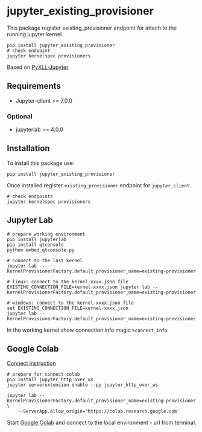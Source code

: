 # jupyter_existing_provisioner

This package register existing_provisioner endpoint for attach to the running jupyter kernel.

    pip install jupyter_existing_provisioner
    # check endpoint
    jupyter kernelspec provisioners

Based on [PyXLL-Jupyter](https://github.com/pyxll/pyxll-jupyter).

## Requirements

- Jupyter-client >= 7.0.0
  
### Optional

- jupyterlab >= 4.0.0

## Installation

To install this package use:

    pip install jupyter_existing_provisioner

Once installed register `existing_provisioner` endpoint for `jupyter_client`.

    # check endpoints
    jupyter kernelspec provisioners

## Jupyter Lab

    # prepare working environment
    pip install jupyterlab
    pip install qtconsole
    python embed_qtconsole.py

    # connect to the last kernel
    jupyter lab --KernelProvisionerFactory.default_provisioner_name=existing-provisioner
    
    # linux: connect to the kernel-xxxx.json file 
    EXISTING_CONNECTION_FILE=kernel-xxxx.json jupyter lab --KernelProvisionerFactory.default_provisioner_name=existing-provisioner
    
    # windows: connect to the kernel-xxxx.json file 
    set EXISTING_CONNECTION_FILE=kernel-xxxx.json
    jupyter lab --KernelProvisionerFactory.default_provisioner_name=existing-provisioner
    
In the working kernel show connection info magic `%connect_info`

## Google Colab

[Connect instruction](https://research.google.com/colaboratory/local-runtimes.html) 

    # prepare for connect colab
    pip install jupyter_http_over_ws
    jupyter serverextension enable --py jupyter_http_over_ws

    jupyter lab --KernelProvisionerFactory.default_provisioner_name=existing-provisioner \
        --ServerApp.allow_origin='https://colab.research.google.com'
    
Start [Google Colab](https://colab.research.google.com/?hl=ru_ru) and 
connect to the local environment - url from terminal.

